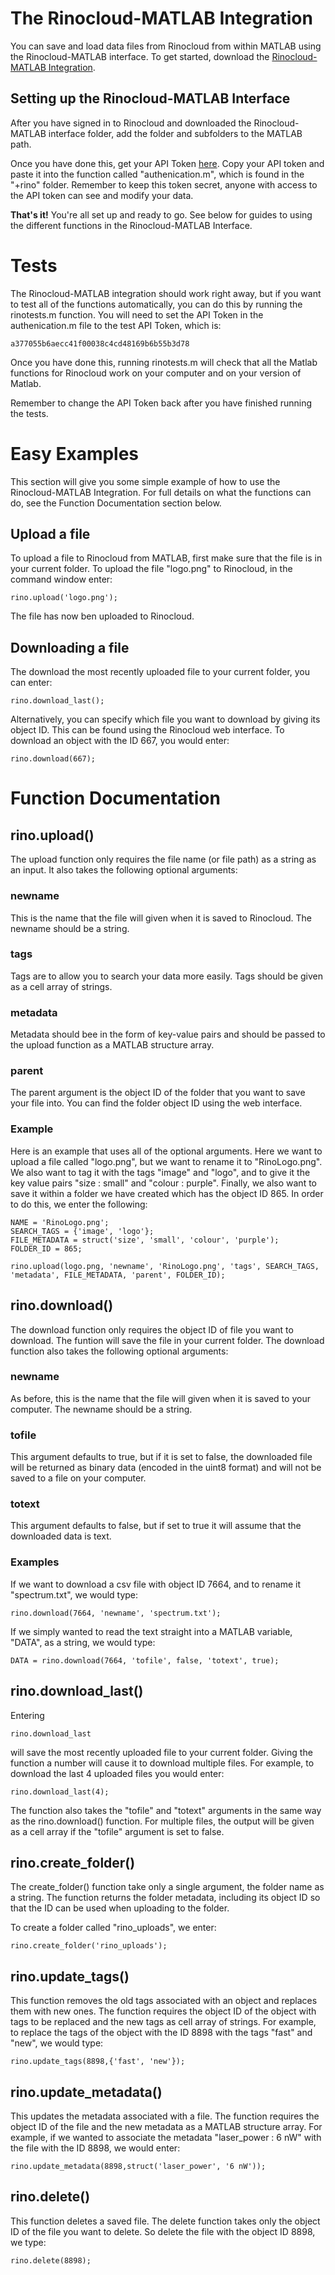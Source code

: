 # The Rinocloud-MATLAB Integration
You can save and load data files from Rinocloud from within MATLAB using the Rinocloud-MATLAB interface. To get started, download the [Rinocloud-MATLAB Integration](www.LinkGoesHere.com).

## Setting up the Rinocloud-MATLAB Interface
After you have signed in to Rinocloud and downloaded the Rinocloud-MATLAB interface folder, add the folder and subfolders to the MATLAB path.

Once you have done this, get your API Token [here](www.LinkGoesHere.com). Copy your API token and paste it into the function called "authenication.m", which is found in the "+rino" folder. Remember to keep this token secret, anyone with access to the API token can see and modify your data.

**That's it!** You're all set up and ready to go. See below for guides to using the different functions in the Rinocloud-MATLAB Interface.

# Tests
The Rinocloud-MATLAB integration should work right away, but if you want to test all of the functions automatically, you can do this by running the rinotests.m function. You will need to set the API Token in the authenication.m file to the test API Token, which is:
```
a377055b6aecc41f00038c4cd48169b6b55b3d78
```
Once you have done this, running rinotests.m will check that all the Matlab functions for Rinocloud work on your computer and on your version of Matlab.

Remember to change the API Token back after you have finished running the tests.


# Easy Examples
This section will give you some simple example of how to use the Rinocloud-MATLAB Integration. For full details on what the functions can do, see the Function Documentation section below.

## Upload a file
To upload a file to Rinocloud from MATLAB, first make sure that the file is in your current folder. To upload the file "logo.png" to Rinocloud, in the command window enter:
```
rino.upload('logo.png');
```
The file has now ben uploaded to Rinocloud.

## Downloading a file
The download the most recently uploaded file to your current folder, you can enter:
```
rino.download_last();
```
Alternatively, you can specify which file you want to download by giving its object ID. This can be found using the Rinocloud web interface. To download an object with the ID 667, you would enter:

```
rino.download(667);
```

# Function Documentation

## rino.upload()
The upload function only requires the file name (or file path) as a string as an input. It also takes the following optional arguments:

### newname 
This is the name that the file will given when it is saved to Rinocloud. The newname should be a string. 
### tags
Tags are to allow you to search your data more easily. Tags should be given as a cell array of strings.
### metadata
Metadata should bee in the form of key-value pairs and should be passed to the upload function as a MATLAB structure array.
### parent
The parent argument is the object ID of the folder that you want to save your file into. You can find the folder object ID using the web interface.

### Example
Here is an example that uses all of the optional arguments. Here we want to upload a file called "logo.png", but we want to rename it to "RinoLogo.png". We also want to tag it with the tags "image" and "logo", and to give it the key value pairs "size : small" and "colour : purple". Finally, we also want to save it within a folder we have created which has the object ID 865. In order to do this, we enter the following:

```
NAME = 'RinoLogo.png';
SEARCH_TAGS = {'image', 'logo'};
FILE_METADATA = struct('size', 'small', 'colour', 'purple');
FOLDER_ID = 865;

rino.upload(logo.png, 'newname', 'RinoLogo.png', 'tags', SEARCH_TAGS, 'metadata', FILE_METADATA, 'parent', FOLDER_ID);
```

## rino.download()
The download function only requires the object ID of file you want to download. The funtion will save the file in your current folder. The download function also takes the following optional arguments:

### newname
As before, this is the name that the file will given when it is saved to your computer. The newname should be a string.

### tofile
This argument defaults to true, but if it is set to false, the downloaded file will be returned as binary data (encoded in the uint8 format) and will not be saved to a file on your computer.

### totext
This argument defaults to false, but if set to true it will assume that the downloaded data is text.

### Examples
If we want to download a csv file with object ID 7664, and to rename it "spectrum.txt", we would type:
```
rino.download(7664, 'newname', 'spectrum.txt');
```
If we simply wanted to read the text straight into a MATLAB variable, "DATA", as a string, we would type:
```
DATA = rino.download(7664, 'tofile', false, 'totext', true);
```


## rino.download_last()
Entering
```
rino.download_last
```
will save the most recently uploaded file to your current folder. Giving the function a number will cause it to download multiple files. For example, to download the last 4 uploaded files you would enter:
```
rino.download_last(4);
```
The function also takes the "tofile" and "totext" arguments in the same way as the rino.download() function. For multiple files, the output will be given as a cell array if the "tofile" argument is set to false.

## rino.create_folder()
The create_folder() function take only a single argument, the folder name as a string. The function returns the folder metadata, including its object ID so that the ID can be used when uploading to the folder.

To create a folder called "rino_uploads", we enter:
```
rino.create_folder('rino_uploads');
```

## rino.update_tags()
This function removes the old tags associated with an object and replaces them with new ones. The function requires the object ID of the object with tags to be replaced and the new tags as cell array of strings. For example, to replace the tags of the object with the ID 8898 with the tags "fast" and "new", we would type:
```
rino.update_tags(8898,{'fast', 'new'});
```
## rino.update_metadata()
This updates the metadata associated with a file. The function requires the object ID of the file and the new metadata as a MATLAB structure array. For example, if we wanted to associate the metadata "laser_power : 6 nW" with the file with the ID 8898, we would enter:
```
rino.update_metadata(8898,struct('laser_power', '6 nW'));
```

## rino.delete()
This function deletes a saved file. The delete function takes only the object ID of the file you want to delete. So delete the file with the object ID 8898, we type:

```
rino.delete(8898);
```





